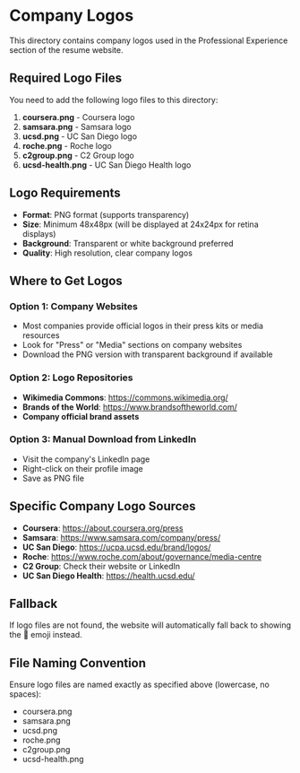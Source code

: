 # Company Logos

This directory contains company logos used in the Professional Experience section of the resume website.

## Required Logo Files

You need to add the following logo files to this directory:

1. **coursera.png** - Coursera logo
2. **samsara.png** - Samsara logo  
3. **ucsd.png** - UC San Diego logo
4. **roche.png** - Roche logo
5. **c2group.png** - C2 Group logo
6. **ucsd-health.png** - UC San Diego Health logo

## Logo Requirements

- **Format**: PNG format (supports transparency)
- **Size**: Minimum 48x48px (will be displayed at 24x24px for retina displays)
- **Background**: Transparent or white background preferred
- **Quality**: High resolution, clear company logos

## Where to Get Logos

### Option 1: Company Websites
- Most companies provide official logos in their press kits or media resources
- Look for "Press" or "Media" sections on company websites
- Download the PNG version with transparent background if available

### Option 2: Logo Repositories
- **Wikimedia Commons**: https://commons.wikimedia.org/
- **Brands of the World**: https://www.brandsoftheworld.com/
- **Company official brand assets**

### Option 3: Manual Download from LinkedIn
- Visit the company's LinkedIn page
- Right-click on their profile image
- Save as PNG file

## Specific Company Logo Sources

- **Coursera**: https://about.coursera.org/press
- **Samsara**: https://www.samsara.com/company/press/
- **UC San Diego**: https://ucpa.ucsd.edu/brand/logos/
- **Roche**: https://www.roche.com/about/governance/media-centre
- **C2 Group**: Check their website or LinkedIn
- **UC San Diego Health**: https://health.ucsd.edu/ 

## Fallback

If logo files are not found, the website will automatically fall back to showing the 🏢 emoji instead.

## File Naming Convention

Ensure logo files are named exactly as specified above (lowercase, no spaces):
- coursera.png
- samsara.png
- ucsd.png
- roche.png
- c2group.png
- ucsd-health.png 